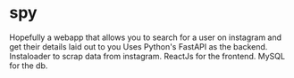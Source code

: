 # spy

Hopefully a webapp that allows you to search for a user on instagram and get their details laid out to you
Uses Python's FastAPI as the backend. Instaloader to scrap data from instagram. ReactJs for the frontend. MySQL for the db.
